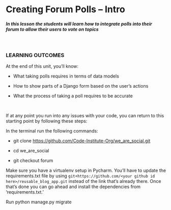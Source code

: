 Creating Forum Polls – Intro
============================

##### In this lesson the students will learn how to integrate polls into their forum to allow their users to vote on topics

 

### LEARNING OUTCOMES

At the end of this unit, you’ll know:

-   What taking polls requires in terms of data models

-   How to show parts of a Django form based on the user’s actions

-   What the process of taking a poll requires to be accurate

 

If at any point you run into any issues with your code, you can return to this
starting point by following these steps:

In the terminal run the following commands:

-   git clone <https://github.com/Code-Institute-Org/we_are_social.git>

-   cd we_are_social

-   git checkout forum

Make sure you have a virtualenv setup in Pycharm. You’ll have to update the
requirements.txt file by using `git+https://github.com/<your github id
here>/reusable_blog_app.git` instead of the link that’s already there. Once
that’s done you can go ahead and install the dependencies from
‘requirements.txt.’

Run python manage.py migrate
